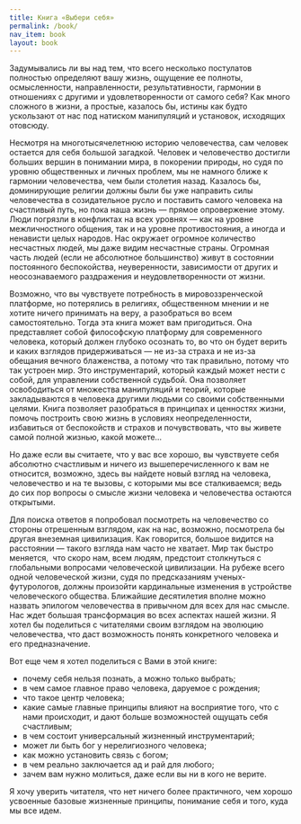 ```yaml
---
title: Книга «Выбери себя»
permalink: /book/
nav_item: book
layout: book
---
```


Задумывались ли вы над тем, что всего несколько постулатов полностью определяют вашу жизнь, ощущение ее полноты,
осмысленности, направленности, результативности, гармонии в отношениях с другими и удовлетворенности от самого
себя? Как много сложного в жизни, а простые, казалось бы, истины как будто ускользают от нас под натиском
манипуляций и установок, исходящих отовсюду.

Несмотря на многотысячелетнюю историю человечества, сам человек остается для себя большой загадкой. Человек и
человечество достигли больших вершин в понимании мира, в покорении природы, но судя по уровню общественных и
личных проблем, мы не намного ближе к гармонии человечества, чем были столетия назад. Казалось бы, доминирующие
религии должны были бы уже направить силы человечества в созидательное русло и поставить самого человека на
счастливый путь, но пока наша жизнь — прямое опровержение этому. Люди погрязли в конфликтах на всех уровнях —
как на уровне межличностного общения, так и на уровне противостояния, а иногда и ненависти целых народов. Нас
окружает огромное количество несчастных людей, мы даже видим несчастные страны. Огромная часть людей (если не
абсолютное большинство) живут в состоянии постоянного беспокойства, неуверенности, зависимости от других и
неосознаваемого раздражения и неудовлетворенности от жизни.

Возможно, что вы чувствуете потребность в мировоззренческой платформе, но потерялись в религиях, общественном
мнении и не хотите ничего принимать на веру, а разобраться во всем самостоятельно. Тогда эта книга может вам
пригодиться. Она представляет собой философскую платформу для современного человека, который должен глубоко
осознать то, во что он будет верить и каких взглядов придерживаться — не из-за страха и не из-за обещания
вечного блаженства, а потому что так правильно, потому что так устроен мир. Это инструментарий, который каждый
может нести с собой, для управлении собственной судьбой. Она позволяет освободиться от множества манипуляций и
теорий, которые закладываются в человека другими людьми со своими собственными целями. Книга позволяет
разобраться в принципах и ценностях жизни, помочь построить свою жизнь в условиях неопределенности, избавиться
от беспокойств и страхов и почувствовать, что вы живете самой полной жизнью, какой можете…

Но даже если вы считаете, что у вас все хорошо, вы чувствуете себя абсолютно счастливым и ничего из
вышеперечисленного к вам не относится, возможно, здесь вы найдете новый взгляд на человека, человечество и на те
вызовы, с которыми мы все сталкиваемся; ведь до сих пор вопросы о смысле жизни человека и человечества остаются
открытыми.

Для поиска ответов я попробовал посмотреть на человечество со стороны отрешенным взглядом, как на нас, возможно,
посмотрела бы другая внеземная цивилизация. Как говорится, большое видится на расстоянии — такого взгляда нам
часто не хватает. Мир так быстро меняется,  что скоро нам, всем людям, предстоит столкнуться с глобальными
вопросами человеческой цивилизации. На рубеже всего одной человеческой жизни, судя по предсказаниям
ученых-футурологов, должны произойти кардинальные изменения в устройстве человеческого общества. Ближайшие
десятилетия вполне можно назвать эпилогом человечества в привычном для всех для нас смысле. Нас ждет большая
трансформация во всех аспектах нашей жизни. Я хотел бы поделиться с читателями своим взглядом на эволюцию
человечества, что даст возможность понять конкретного человека и его предназначение.

Вот еще чем я хотел поделиться с Вами в этой книге:

* почему себя нельзя познать, а можно только выбрать;
* в чем самое главное право человека, даруемое с рождения;
* что такое центр человека;
* какие самые главные принципы влияют на восприятие того, что с нами происходит, и дают больше возможностей ощущать 
  себя счастливым;
* в чем состоит универсальный жизненный инструментарий;
* может ли быть бог у нерелигиозного человека;
* как можно установить связь с богом;
* в чем реально заключается ад и рай для любого;
* зачем вам нужно молиться, даже если вы ни в кого не верите.

Я хочу уверить читателя, что нет ничего более практичного, чем хорошо усвоенные базовые
жизненные принципы, понимание себя и того, куда мы все идем.
